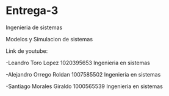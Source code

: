# Entrega-3

Ingenieria de sistemas

Modelos y Simulacion de sistemas


Link de youtube:

-Leandro Toro Lopez 1020395653 Ingenieria en sistemas 

-Alejandro Orrego Roldan 1007585502 Ingenieria en sistemas

-Santiago Morales Giraldo 1000565539 Ingenieria en sistemas 


